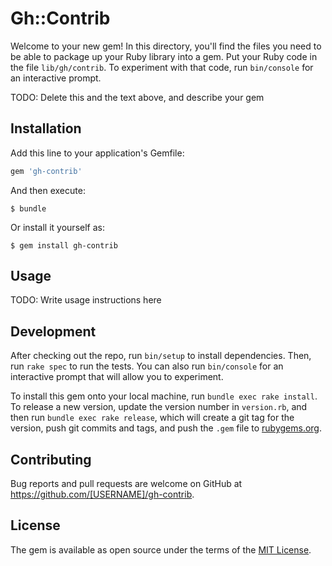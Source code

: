 # Gh::Contrib

Welcome to your new gem! In this directory, you'll find the files you need to be able to package up your Ruby library into a gem. Put your Ruby code in the file `lib/gh/contrib`. To experiment with that code, run `bin/console` for an interactive prompt.

TODO: Delete this and the text above, and describe your gem

## Installation

Add this line to your application's Gemfile:

```ruby
gem 'gh-contrib'
```

And then execute:

    $ bundle

Or install it yourself as:

    $ gem install gh-contrib

## Usage

TODO: Write usage instructions here

## Development

After checking out the repo, run `bin/setup` to install dependencies. Then, run `rake spec` to run the tests. You can also run `bin/console` for an interactive prompt that will allow you to experiment.

To install this gem onto your local machine, run `bundle exec rake install`. To release a new version, update the version number in `version.rb`, and then run `bundle exec rake release`, which will create a git tag for the version, push git commits and tags, and push the `.gem` file to [rubygems.org](https://rubygems.org).

## Contributing

Bug reports and pull requests are welcome on GitHub at https://github.com/[USERNAME]/gh-contrib.

## License

The gem is available as open source under the terms of the [MIT License](https://opensource.org/licenses/MIT).
